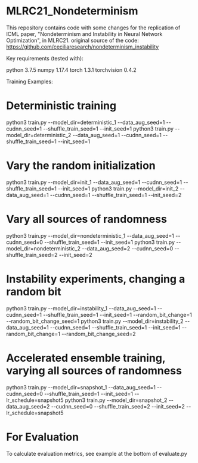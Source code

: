 # MLRC21_Nondeterminism

This repository contains code with some changes for the replication of ICML paper, "Nondeterminism and Instability in Neural Network Optimization", in MLRC21. 
original source of the code: https://github.com/ceciliaresearch/nondeterminism_instability 

Key requirements (tested with):

python 3.7.5
numpy 1.17.4
torch 1.3.1
torchvision 0.4.2


Training Examples:

# Deterministic training
python3 train.py --model_dir=deterministic_1 --data_aug_seed=1 --cudnn_seed=1 --shuffle_train_seed=1 --init_seed=1
python3 train.py --model_dir=deterministic_2 --data_aug_seed=1 --cudnn_seed=1 --shuffle_train_seed=1 --init_seed=1

# Vary the random initialization
python3 train.py --model_dir=init_1 --data_aug_seed=1 --cudnn_seed=1 --shuffle_train_seed=1 --init_seed=1
python3 train.py --model_dir=init_2 --data_aug_seed=1 --cudnn_seed=1 --shuffle_train_seed=1 --init_seed=2

# Vary all sources of randomness
python3 train.py --model_dir=nondeterministic_1 --data_aug_seed=1 --cudnn_seed=0 --shuffle_train_seed=1 --init_seed=1
python3 train.py --model_dir=nondeterministic_2 --data_aug_seed=2 --cudnn_seed=0 --shuffle_train_seed=2 --init_seed=2

# Instability experiments, changing a random bit
python3 train.py --model_dir=instability_1 --data_aug_seed=1 --cudnn_seed=1 --shuffle_train_seed=1 --init_seed=1 --random_bit_change=1 --random_bit_change_seed=1
python3 train.py --model_dir=instability_2 --data_aug_seed=1 --cudnn_seed=1 --shuffle_train_seed=1 --init_seed=1 --random_bit_change=1 --random_bit_change_seed=2

# Accelerated ensemble training, varying all sources of randomness
python3 train.py --model_dir=snapshot_1 --data_aug_seed=1 --cudnn_seed=0 --shuffle_train_seed=1 --init_seed=1 --lr_schedule=snapshot5
python3 train.py --model_dir=snapshot_2 --data_aug_seed=2 --cudnn_seed=0 --shuffle_train_seed=2 --init_seed=2 --lr_schedule=snapshot5

# For Evaluation
To calculate evaluation metrics, see example at the bottom of evaluate.py
